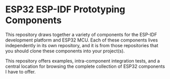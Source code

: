 # ESP32 ESP-IDF Prototyping Components

This repository draws together a variety of components for the ESP-IDF
development platform and ESP32 MCU. Each of these components lives
independently in its own repository, and it is from those repositories
that you should clone these components into your project(s).

This repository offers examples, intra-component integration tests, and
a central location for browsing the complete collection of ESP32
components I have to offer.

